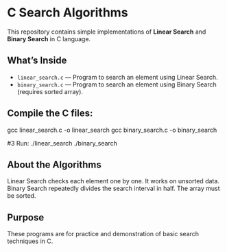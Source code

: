 # C Search Algorithms
This repository contains simple implementations of **Linear Search** and **Binary Search** in C language.

## What’s Inside
- `linear_search.c` — Program to search an element using Linear Search.
- `binary_search.c` — Program to search an element using Binary Search (requires sorted array).

## Compile the C files:
gcc linear_search.c -o linear_search
gcc binary_search.c -o binary_search

#3 Run:
./linear_search
./binary_search

## About the Algorithms
Linear Search checks each element one by one. It works on unsorted data.
Binary Search repeatedly divides the search interval in half. The array must be sorted.

## Purpose
These programs are for practice and demonstration of basic search techniques in C.

